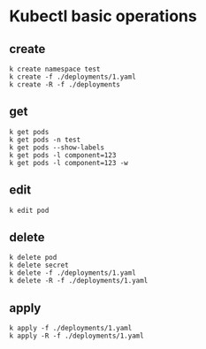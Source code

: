 # Kubectl basic operations

## create
```
k create namespace test
k create -f ./deployments/1.yaml
k create -R -f ./deployments
```
## get
```
k get pods
k get pods -n test
k get pods --show-labels
k get pods -l component=123
k get pods -l component=123 -w
```
## edit
```
k edit pod
```
## delete
```
k delete pod
k delete secret
k delete -f ./deployments/1.yaml
k delete -R -f ./deployments/1.yaml
```
## apply
```
k apply -f ./deployments/1.yaml
k apply -R -f ./deployments/1.yaml
```
